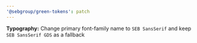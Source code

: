 ```yaml
---
'@sebgroup/green-tokens': patch
---
```


**Typography:** Change primary font-family name to `SEB SansSerif` and keep `SEB SansSerif GDS` as a fallback
